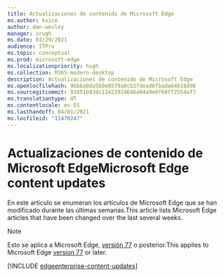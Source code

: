 ```yaml
---
title: Actualizaciones de contenido de Microsoft Edge
ms.author: kvice
author: dan-wesley
manager: srugh
ms.date: 03/29/2021
audience: ITPro
ms.topic: conceptual
ms.prod: microsoft-edge
ms.localizationpriority: high
ms.collection: M365-modern-desktop
description: Actualizaciones de contenido de Microsoft Edge
ms.openlocfilehash: 9bb6a0da5b9e0579a8cb3fdead6fbada64618d96
ms.sourcegitcommit: 93851b83dc11422924646a04a9e0f60ff2554af7
ms.translationtype: HT
ms.contentlocale: es-ES
ms.lasthandoff: 04/01/2021
ms.locfileid: "11470247"
---
```

# <a name="microsoft-edge-content-updates"></a><span data-ttu-id="7aa8b-103">Actualizaciones de contenido de Microsoft Edge</span><span class="sxs-lookup"><span data-stu-id="7aa8b-103">Microsoft Edge content updates</span></span>

<span data-ttu-id="7aa8b-104">En este artículo se enumeran los artículos de Microsoft Edge que se han modificado durante las últimas semanas.</span><span class="sxs-lookup"><span data-stu-id="7aa8b-104">This article lists Microsoft Edge articles that have been changed over the last several weeks.</span></span>

> [!NOTE]
> <span data-ttu-id="7aa8b-105">Esto se aplica a Microsoft Edge, [versión 77](https://support.microsoft.com/help/4027011/microsoft-edge-find-out-which-version-you-have?ocid=MicrosoftStore-EdgeVersion) o posterior.</span><span class="sxs-lookup"><span data-stu-id="7aa8b-105">This applies to Microsoft Edge [version 77](https://support.microsoft.com/help/4027011/microsoft-edge-find-out-which-version-you-have?ocid=MicrosoftStore-EdgeVersion) or later.</span></span>

[!INCLUDE [edgeenterprise-content-updates](./includes/edgeenterprise-content-updates.md)]
